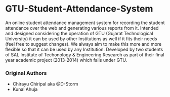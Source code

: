 GTU-Student-Attendance-System
=============================

An online student attendance management system for recording the student attendance over the web and generating various reports from it. Intended and designed considering the operation of GTU (Gujarat Technological University) it can be used by other Institutions as well if it fits their needs (feel free to suggest changes). We always aim to make this more and more flexible so that it can be used by any Institution. Developed by two students of SAL Institute of Techonology &amp; Engineering Research as part of their final year academic project (2013-2014) which falls under GTU.

### Original Authors

* Chirayu Chiripal aka @D-Storm
* Kunal Ahuja
